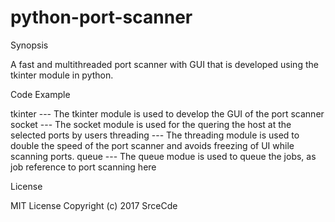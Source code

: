 # python-port-scanner

Synopsis

A fast and multithreaded port scanner with GUI that is developed using the tkinter module in python.


Code Example

tkinter   ---  The tkinter module is used to develop the GUI of the port scanner
socket    ---  The socket module is used for the quering the host at the selected ports by users
threading ---  The threading module is used to double the speed of the port scanner and avoids 
			   freezing of UI while scanning ports.
queue     ---  The queue modue is used to queue the jobs, as job reference to port scanning here


License

MIT License
Copyright (c) 2017 SrceCde

